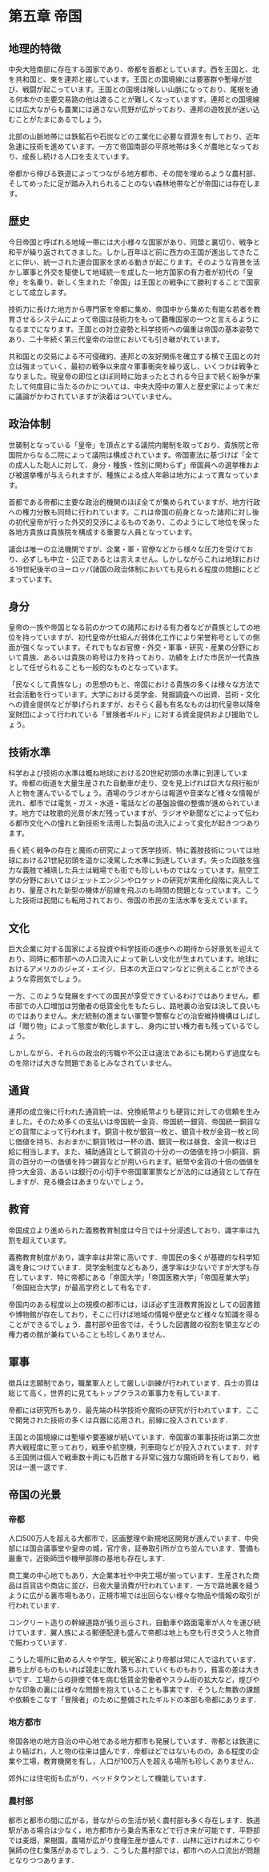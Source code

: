   
  
# 第五章 帝国  
  
## 地理的特徴  
  
中央大陸南部に存在する国家であり、帝都を首都としています。西を王国と、北を共和国と、東を連邦と接しています。王国との国境線には要塞群や塹壕が並び、戦闘が起こっています。王国との国境は険しい山脈になっており、尾根を通る何本かの主要交易路の他は渡ることが難しくなっていますす。連邦との国境線には広大ながらも農業には適さない荒野が広がっており、連邦の遊牧民が迷い込むことがたまにあるでしょう。  
  
北部の山脈地帯には鉄鉱石や石炭などの工業化に必要な資源を有しており、近年急速に技術を進めています。一方で帝国南部の平原地帯は多くが農地となっており、成長し続ける人口を支えています。  
  
帝都から伸びる鉄道によってつながる地方都市、その間を埋めるような農村部、そしてめったに足が踏み入れられることのない森林地帯などが帝国には存在します。  
  
## 歴史  
  
今日帝国と呼ばれる地域一帯には大小様々な国家があり、同盟と裏切り、戦争と和平が繰り返されてきました。しかし百年ほど前に西方の王国が進出してきたことに伴い、統一された連合国家を求める動きが起こります。そのような背景を活かし軍事と外交を駆使して地域統一を成した一地方国家の有力者が初代の「皇帝」を名乗り、新しく生まれた「帝国」は王国との戦争にて勝利することで国家として成立します。  
  
技術力に長けた地方から専門家を帝都に集め、帝国中から集めた有能な若者を教育させるシステムによって帝国は技術力をもって覇権国家の一つと言えるようになるまでになります。王国との対立姿勢と科学技術への偏重は帝国の基本姿勢であり、二十年続く第三代皇帝の治世においても引き継がれています。  
  
共和国との交易による不可侵確約、連邦との友好関係を確立する横で王国との対立は強まっていく、最初の戦争以来度々軍事衝突を繰り返し、いくつかは戦争となりました。現皇帝の即位とほぼ同時に始まったとされる今日まで続く紛争が果たして何度目に当たるのかについては、中央大陸中の軍人と歴史家によって未だに議論がかわされていますが決着はついていません。  
  
## 政治体制  
  
世襲制となっている「皇帝」を頂点とする議院内閣制を取っており、貴族院と帝国院からなる二院によって議院は構成されています。帝国憲法に基づけば「全ての成人した聡人に対して、身分・種族・性別に関わらず」帝国員への選挙権および被選挙権が与えられますが、種族による成人年齢は地方によって異なっています。  
  
首都である帝都に主要な政治的機関のほぼ全てが集められていますが、地方行政への権力分散も同時に行われています。これは帝国の前身となった諸邦に対し後の初代皇帝が行った外交的交渉によるものであり、このようにして地位を保った各地方貴族は貴族院を構成する重要な人員となっています。  
  
議会は唯一の立法機関ですが、企業・軍・官僚などから様々な圧力を受けており、必ずしも中立・公正であるとは言えません。しかしながらこれは地球における19世紀後半のヨーロッパ諸国の政治体制においても見られる程度の問題にとどまっています。  
  
## 身分  
皇帝の一族や帝国となる前のかつての諸邦における有力者などが貴族としての地位を持っていますが、初代皇帝が仕組んだ弱体化工作により栄誉称号としての側面が強くなっています。それでもなお官僚・外交・軍事・研究・産業の分野において貴族、あるいは貴族の称号は力を持っており、功績を上げた市民が一代貴族として任ぜられることも一般的なものとなっています。  
  
「民なくして貴族なし」の思想のもと、帝国における貴族の多くは様々な方法で社会活動を行っています。大学における奨学金、発掘調査への出資、芸術・文化への資金提供などが挙げられますが、おそらく最も有名なものは初代皇帝以降帝室財団によって行われている「冒険者ギルド」に対する資金提供および援助でしょう。  
  
## 技術水準  
  
科学および技術の水準は概ね地球における20世紀初頭の水準に到達しています。帝都の街道を大量生産された自動車が走り、空を見上げれば巨大な飛行船が人と物を運んでいるでしょう。酒場のラジオからは報道や音楽など様々な情報が流れ、都市では電気・ガス・水道・電話などの基盤設備の整備が進められています。地方では牧歌的光景が未だ残っていますが、ラジオや新聞などによって伝わる都市文化への憧れと新技術を活用した製品の流入によって変化が起きつつあります。  
  
長く続く戦争の存在と魔術の研究によって医学技術、特に義肢技術については地球における21世紀初頭を遥かに凌駕した水準に到達しています。失った四肢を強力な義肢で補填した兵士は戦場でも街でも珍しいものではなっています。航空工学の分野においてはジェットエンジンやロケットの研究が実用化段階に突入しており、量産された新型の機体が前線を飛ぶのも時間の問題となっています。こうした技術は民間にも転用されており、帝国の市民の生活水準を支えています。  
  
## 文化  
  
巨大企業に対する国家による投資や科学技術の進歩への期待から好景気を迎えており、同時に都市部への人口流入によって新しい文化が生まれています。地球におけるアメリカのジャズ・エイジ、日本の大正ロマンなどに例えることができるような雰囲気でしょう。  
  
一方、このような発展をすべての国民が享受できているわけではありません。都市部での人口増加は労働者の低賃金化をもたらし、路地裏の治安は決して良いものではありません。未だ統制の進まない軍警や警察などの治安維持機構はしばしば「贈り物」によって態度が軟化しますし、身内に甘い権力者も残っているでしょう。  
  
しかしながら、それらの政治的汚職や不公正は違法であるにも関わらず過度なものを除けば大きな問題であるとみなされていません。  
  
## 通貨  
  
連邦の成立後に行われた通貨統一は、兌換紙幣よりも硬貨に対しての信頼を生みました。そのため多くの支払いは帝国統一金貨、帝国統一銀貨、帝国統一銅貨などの貨幣によって行われます。銅貨十枚が銀貨一枚と、銀貨十枚が金貨一枚と同じ価値を持ち、おおまかに銅貨1枚は一杯の酒、銀貨一枚は昼食、金貨一枚は日給に相当します。また、補助通貨として銅貨の十分の一の価値を持つ小銅貨、銅貨の百分の一の価値を持つ錫貨などが用いられます。紙幣や金貨の十倍の価値を持つ大金貨、あるいは銀行の小切手や帝国軍軍票などが法的には通貨として存在しますが、見る機会はあまりないでしょう。  
  
## 教育  
  
帝国成立より進められた義務教育制度は今日では十分浸透しており、識字率は九割を超えています。  
  
  
  
義務教育制度があり，識字率は非常に高いです．帝国民の多くが基礎的な科学知識を身につけています．奨学金制度などもあり，進学率は少ないですが大学も存在しています．特に帝都にある「帝国大学」「帝国医務大学」「帝国産業大学」「帝国総合大学」が最高学府として有名です．  
  
帝国内のある程度以上の規模の都市には，ほぼ必ず生涯教育施設としての図書館や博物館が存在しており，そこに行けば地域の情報や歴史など様々な知識を得ることができるでしょう．農村部や田舎では，そうした図書館の役割を領主などの権力者の館が兼ねていることも珍しくありません．  
  
## 軍事  
  
徴兵は志願制であり，職業軍人として厳しい訓練が行われています．兵士の質は総じて高く，世界的に見てもトップクラスの軍事力を有しています．  
  
帝都には研究所もあり．最先端の科学技術や魔術の研究が行われています．ここで開発された技術の多くは兵器に応用され，前線に投入されています．  
  
王国との国境線には塹壕や要塞線が続いています．帝国軍の軍事技術は第二次世界大戦程度に至っており，戦車や航空機，列車砲などが投入されています．対する王国側は個人で戦車数十両にも匹敵する非常に強力な魔術師を有しており，戦況は一進一退です．  
  
## 帝国の光景  
  
### 帝都  
  
人口500万人を超える大都市で，区画整理や新規地区開発が進んでいます．中央部には国会議事堂や皇帝の城，官庁舎，証券取引所が立ち並んでいます．警備も厳重で，近衛師団や機甲部隊の基地も存在します．  
  
商工業の中心地でもあり，大企業本社や中央工場が揃っています．生産された商品は百貨店や商店に並び，日夜大量消費が行われています．一方で路地裏を縫うように広がる裏市場もあり，正規市場では出回らない様々な物品や情報の取引が行われています．  
  
コンクリート造りの幹線道路が張り巡らされ，自動車や路面電車が人々を運び続けています．翼人族による郵便配達も盛んで帝都は地上も空も行き交う人と物資で賑わっています．  
  
こうした場所に勤める人々や学生，観光客により帝都は常に人で溢れています．勝ち上がるものもいれば競走に敗れ落ちぶれていくものもおり，貧富の差は大きいです．工場からの排煙で体を病む低賃金労働者やスラム街の拡大など，煌びやかな印象の裏には様々な問題を抱えていることも事実です．そうした無数の課題や依頼をこなす「冒険者」のために整備されたギルドの本部も帝都にあります．  
  
### 地方都市  
  
帝国各地の地方自治の中心地である地方都市も発展しています．帝都とは鉄道により結ばれ，人と物の往来は盛んです．帝都ほどではないものの，ある程度の企業や工場，教育機関を有し，人口が100万人を超える場所も珍しくありません．  
  
郊外には住宅街も広がり，ベッドタウンとして機能しています．  
  
### 農村部  
  
都市と都市の間に広がる，昔ながらの生活が続く農村部も多く存在します．鉄道駅がある場合は少なく，地方都市から乗合馬車などで行き来が可能です．平野部では麦畑，果樹園，農場が広がり食糧生産が盛んです．山林に近ければ木こりや猟師の住む集落があるでしょう．こうした農村部では，都市への人口流出が問題となりつつあります．  
  
  
  
